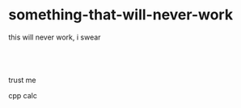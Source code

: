 # something-that-will-never-work
this will never work, i swear
<br>
<br>
<br>
<br>
<br>
trust me



cpp calc
